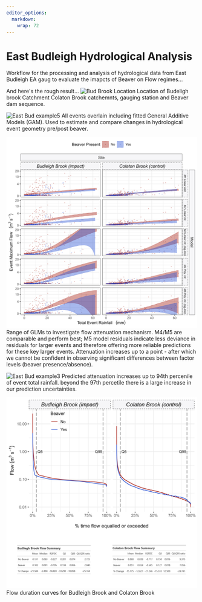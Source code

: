```yaml
---
editor_options: 
  markdown: 
    wrap: 72
---
```


# East Budleigh Hydrological Analysis

Workflow for the processing and analysis of hydrological data from East
Budleigh EA gaug to evaluate the imapcts of Beaver on Flow regimes...

And here's the rough result... ![Bud Brook
Location](7_Site_Location/exports/BudBrookHydroLoc.jpg) Location of
Budeligh brook Catchment Colaton Brook catchemnts, gauging station and
Beaver dam sequence.

![East Bud
example5](8_event_overlay/exports/FlowRainOverlayNOTRANSrev.png) All
events overlain including fitted General Additive Models (GAM). Used to
estimate and compare changes in hydrological event geometry pre/post
beaver.

![East Bud example2](6_Event_Stats/BACI_Plots/Model_CompareLOG2.png)
Range of GLMs to investigate flow attenuation mechanism. M4/M5 are
comparable and perform best; M5 model residuals indicate less deviance
in residuals for larger events and therefore offering more reliable
predictions for these key larger events. Attenuation increases up to a
point - after which we cannot be confident in observing significant
differences between factor levels (beaver presence/absence).

![East Bud
example3](6_Event_Stats/BACI_Plots/AttenuationPlotPERCENTILE.png)
Predicted attenuation increases up to 94th percenile of event total
rainfall. beyond the 97th percetile there is a large increase in our
prediction uncertainties.

![East Bud example4](6_Event_Stats/BACI_Plots/Fig6.FlowDurCurve.png)
Flow duration curves for Budleigh Brook and Colaton Brook
